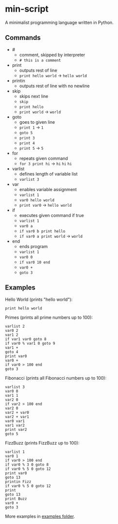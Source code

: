 # min-script
A minimalist programming language written in Python.

## Commands

- \#
  - comment, skipped by interpreter
  - `# this is a comment`
- print
  - outputs rest of line
  - `print hello world` -> `hello world`
- printin
  - outputs rest of line with no newline
- skip
  - skips next line
  - `skip`
  - `print hello`
  - `print world` -> `world`
- goto
  - goes to given line
  - `print 1` -> `1`
  - `goto 5`
  - `print 3`
  - `print 4`
  - `print 5` -> `5`
- for
  - repeats given command
  - `for 3 print hi` -> `hi` `hi` `hi`
- varlist
  - defines length of variable list
  - `varlist 3`
- var
  - enables variable assignment
  - `varlist 1`
  - `var0 hello world`
  - `print var0` -> `hello world`
- if
  - executes given command if true
  - `varlist 1`
  - `var0 a`
  - `if var0 b print hello`
  - `if var0 a print world` -> `world`
- end
  - ends program
  - `varlist 1`
  - `var0 0`
  - `if var0 10 end`
  - `var0 +`
  - `goto 3`

## Examples

Hello World (prints "hello world"):
```
print hello world
```

Primes (prints all prime numbers up to 100):
```
varlist 2
var0 2
var1 2
if var1 var0 goto 8
if var0 % var1 0 goto 9
var1 +
goto 4
print var0
var0 +
if var0 > 100 end
goto 3

```

Fibonacci (prints all Fibonacci numbers up to 100):
```
varlist 3
var0 0
var1 1
var2 0
if var2 > 100 end
var2 0
var2 + var0
var2 + var1
var0 var1
var1 var2
print var2
goto 5
```

FizzBuzz (prints FizzBuzz up to 100):
```
varlist 1
var0 1
if var0 > 100 end
if var0 % 3 0 goto 8
if var0 % 5 0 goto 12
print var0
goto 13
printin Fizz
if var0 % 5 0 goto 12
print
goto 13
print Buzz
var0 +
goto 3
```

More examples in [examples folder](examples).
